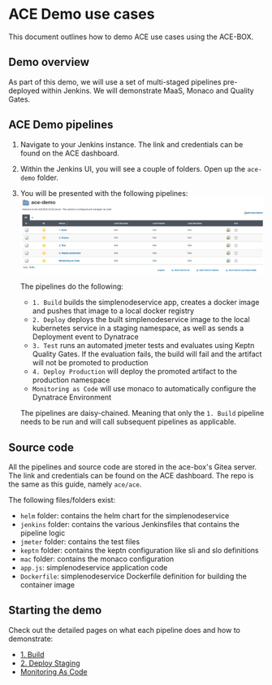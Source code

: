 # ACE Demo use cases
This document outlines how to demo ACE use cases using the ACE-BOX.

## Demo overview
As part of this demo, we will use a set of multi-staged pipelines pre-deployed within Jenkins. We will demonstrate MaaS, Monaco and Quality Gates.

## ACE Demo pipelines
1. Navigate to your Jenkins instance. The link and credentials can be found on the ACE dashboard.
2. Within the Jenkins UI, you will see a couple of folders. Open up the `ace-demo` folder.
3. You will be presented with the following pipelines:
    ![ace-demo pipelines](assets/jenkins_ace-demo_pipelines.png)

    The pipelines do the following:
    - `1. Build` builds the simplenodeservice app, creates a docker image and pushes that image to a local docker registry
    - `2. Deploy` deploys the built simplenodeservice image to the local kubernetes service in a staging namespace, as well as sends a Deployment event to Dynatrace
    - `3. Test` runs an automated jmeter tests and evaluates using Keptn Quality Gates. If the evaluation fails, the build will fail and the artifact will not be promoted to production
    - `4. Deploy Production` will deploy the promoted artifact to the production namespace
    - `Monitoring as Code` will use monaco to automatically configure the Dynatrace Environment
  
    The pipelines are daisy-chained. Meaning that only the `1. Build` pipeline needs to be run and will call subsequent pipelines as applicable.

## Source code
All the pipelines and source code are stored in the ace-box's Gitea server. The link and credentials can be found on the ACE dashboard. The repo is the same as this guide, namely `ace/ace`.

The following files/folders exist:
- `helm` folder: contains the helm chart for the simplenodeservice
- `jenkins` folder: contains the various Jenkinsfiles that contains the pipeline logic
- `jmeter` folder: contains the test files
- `keptn` folder: contains the keptn configuration like sli and slo definitions
- `mac` folder: contains the monaco configuration
- `app.js`: simplenodeservice application code
- `Dockerfile`: simplenodeservice Dockerfile definition for building the container image

## Starting the demo
Check out the detailed pages on what each pipeline does and how to demonstrate:
- [1. Build](1_Build.md)
- [2. Deploy Staging](2_DeployStaging.md)
- [Monitoring As Code](MonitoringAsCode.md)